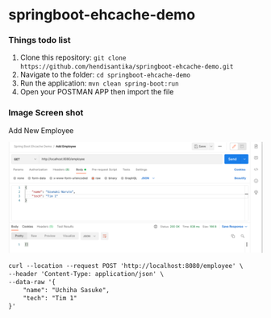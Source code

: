 # springboot-ehcache-demo

### Things todo list

1. Clone this repository: `git clone https://github.com/hendisantika/springboot-ehcache-demo.git`
2. Navigate to the folder: `cd springboot-ehcache-demo`
3. Run the application: `mvn clean spring-boot:run`
4. Open your POSTMAN APP then import the file

### Image Screen shot

Add New Employee

![Add New Employee](img/add.png "Add New Employee")

```shell
curl --location --request POST 'http://localhost:8080/employee' \
--header 'Content-Type: application/json' \
--data-raw '{
    "name": "Uchiha Sasuke",
    "tech": "Tim 1"
}'
```
